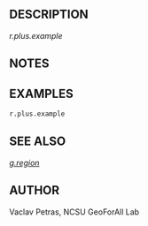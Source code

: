 ## DESCRIPTION

*r.plus.example*

## NOTES

## EXAMPLES

```sh
r.plus.example
```

## SEE ALSO

*[g.region](g.region.md)*

## AUTHOR

Vaclav Petras, NCSU GeoForAll Lab
